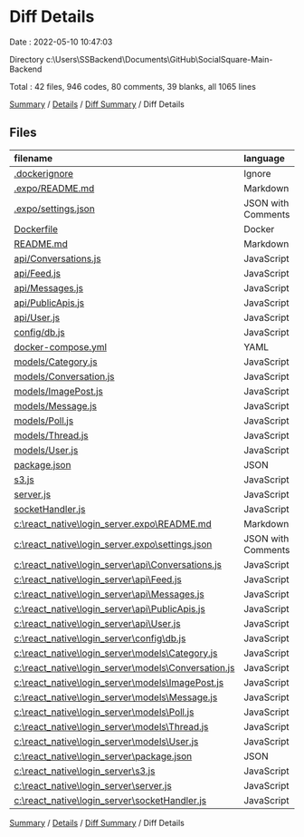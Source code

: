 # Diff Details

Date : 2022-05-10 10:47:03

Directory c:\Users\SSBackend\Documents\GitHub\SocialSquare-Main-Backend

Total : 42 files,  946 codes, 80 comments, 39 blanks, all 1065 lines

[Summary](results.md) / [Details](details.md) / [Diff Summary](diff.md) / Diff Details

## Files
| filename | language | code | comment | blank | total |
| :--- | :--- | ---: | ---: | ---: | ---: |
| [.dockerignore](/.dockerignore) | Ignore | 1 | 0 | 0 | 1 |
| [.expo/README.md](/.expo/README.md) | Markdown | 9 | 0 | 9 | 18 |
| [.expo/settings.json](/.expo/settings.json) | JSON with Comments | 8 | 0 | 1 | 9 |
| [Dockerfile](/Dockerfile) | Docker | 7 | 1 | 0 | 8 |
| [README.md](/README.md) | Markdown | 2 | 0 | 1 | 3 |
| [api/Conversations.js](/api/Conversations.js) | JavaScript | 1,339 | 44 | 39 | 1,422 |
| [api/Feed.js](/api/Feed.js) | JavaScript | 1,520 | 143 | 18 | 1,681 |
| [api/Messages.js](/api/Messages.js) | JavaScript | 439 | 11 | 8 | 458 |
| [api/PublicApis.js](/api/PublicApis.js) | JavaScript | 321 | 25 | 13 | 359 |
| [api/User.js](/api/User.js) | JavaScript | 6,272 | 326 | 134 | 6,732 |
| [config/db.js](/config/db.js) | JavaScript | 10 | 0 | 1 | 11 |
| [docker-compose.yml](/docker-compose.yml) | YAML | 11 | 0 | 0 | 11 |
| [models/Category.js](/models/Category.js) | JavaScript | 19 | 0 | 3 | 22 |
| [models/Conversation.js](/models/Conversation.js) | JavaScript | 22 | 0 | 3 | 25 |
| [models/ImagePost.js](/models/ImagePost.js) | JavaScript | 16 | 0 | 3 | 19 |
| [models/Message.js](/models/Message.js) | JavaScript | 16 | 0 | 3 | 19 |
| [models/Poll.js](/models/Poll.js) | JavaScript | 34 | 0 | 3 | 37 |
| [models/Thread.js](/models/Thread.js) | JavaScript | 23 | 0 | 3 | 26 |
| [models/User.js](/models/User.js) | JavaScript | 22 | 0 | 3 | 25 |
| [package.json](/package.json) | JSON | 32 | 0 | 1 | 33 |
| [s3.js](/s3.js) | JavaScript | 33 | 2 | 6 | 41 |
| [server.js](/server.js) | JavaScript | 2,293 | 65 | 52 | 2,410 |
| [socketHandler.js](/socketHandler.js) | JavaScript | 158 | 3 | 13 | 174 |
| [c:\react_native\login_server\.expo\README.md](/c:%5Creact_native%5Clogin_server%5C.expo%5CREADME.md) | Markdown | -9 | 0 | -9 | -18 |
| [c:\react_native\login_server\.expo\settings.json](/c:%5Creact_native%5Clogin_server%5C.expo%5Csettings.json) | JSON with Comments | -8 | 0 | -1 | -9 |
| [c:\react_native\login_server\api\Conversations.js](/c:%5Creact_native%5Clogin_server%5Capi%5CConversations.js) | JavaScript | -1,339 | -44 | -39 | -1,422 |
| [c:\react_native\login_server\api\Feed.js](/c:%5Creact_native%5Clogin_server%5Capi%5CFeed.js) | JavaScript | -1,542 | -114 | -18 | -1,674 |
| [c:\react_native\login_server\api\Messages.js](/c:%5Creact_native%5Clogin_server%5Capi%5CMessages.js) | JavaScript | -439 | -11 | -8 | -458 |
| [c:\react_native\login_server\api\PublicApis.js](/c:%5Creact_native%5Clogin_server%5Capi%5CPublicApis.js) | JavaScript | -321 | -25 | -13 | -359 |
| [c:\react_native\login_server\api\User.js](/c:%5Creact_native%5Clogin_server%5Capi%5CUser.js) | JavaScript | -5,297 | -275 | -100 | -5,672 |
| [c:\react_native\login_server\config\db.js](/c:%5Creact_native%5Clogin_server%5Cconfig%5Cdb.js) | JavaScript | -11 | -1 | -1 | -13 |
| [c:\react_native\login_server\models\Category.js](/c:%5Creact_native%5Clogin_server%5Cmodels%5CCategory.js) | JavaScript | -19 | 0 | -3 | -22 |
| [c:\react_native\login_server\models\Conversation.js](/c:%5Creact_native%5Clogin_server%5Cmodels%5CConversation.js) | JavaScript | -22 | 0 | -3 | -25 |
| [c:\react_native\login_server\models\ImagePost.js](/c:%5Creact_native%5Clogin_server%5Cmodels%5CImagePost.js) | JavaScript | -16 | 0 | -3 | -19 |
| [c:\react_native\login_server\models\Message.js](/c:%5Creact_native%5Clogin_server%5Cmodels%5CMessage.js) | JavaScript | -16 | 0 | -3 | -19 |
| [c:\react_native\login_server\models\Poll.js](/c:%5Creact_native%5Clogin_server%5Cmodels%5CPoll.js) | JavaScript | -34 | 0 | -3 | -37 |
| [c:\react_native\login_server\models\Thread.js](/c:%5Creact_native%5Clogin_server%5Cmodels%5CThread.js) | JavaScript | -23 | 0 | -3 | -26 |
| [c:\react_native\login_server\models\User.js](/c:%5Creact_native%5Clogin_server%5Cmodels%5CUser.js) | JavaScript | -18 | 0 | -3 | -21 |
| [c:\react_native\login_server\package.json](/c:%5Creact_native%5Clogin_server%5Cpackage.json) | JSON | -26 | 0 | -1 | -27 |
| [c:\react_native\login_server\s3.js](/c:%5Creact_native%5Clogin_server%5Cs3.js) | JavaScript | -33 | -2 | -6 | -41 |
| [c:\react_native\login_server\server.js](/c:%5Creact_native%5Clogin_server%5Cserver.js) | JavaScript | -2,330 | -65 | -48 | -2,443 |
| [c:\react_native\login_server\socketHandler.js](/c:%5Creact_native%5Clogin_server%5CsocketHandler.js) | JavaScript | -158 | -3 | -13 | -174 |

[Summary](results.md) / [Details](details.md) / [Diff Summary](diff.md) / Diff Details